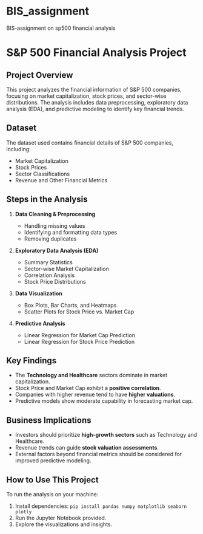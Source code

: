 # BIS_assignment
BIS-assignment on sp500 financial analysis

# S&P 500 Financial Analysis Project

## Project Overview

This project analyzes the financial information of S&P 500 companies, focusing on market capitalization, stock prices, and sector-wise distributions. The analysis includes data preprocessing, exploratory data analysis (EDA), and predictive modeling to identify key financial trends.

## Dataset

The dataset used contains financial details of S&P 500 companies, including:

- Market Capitalization
- Stock Prices
- Sector Classifications
- Revenue and Other Financial Metrics

## Steps in the Analysis

1. **Data Cleaning & Preprocessing**

   - Handling missing values
   - Identifying and formatting data types
   - Removing duplicates

2. **Exploratory Data Analysis (EDA)**

   - Summary Statistics
   - Sector-wise Market Capitalization
   - Correlation Analysis
   - Stock Price Distributions

3. **Data Visualization**

   - Box Plots, Bar Charts, and Heatmaps
   - Scatter Plots for Stock Price vs. Market Cap

4. **Predictive Analysis**

   - Linear Regression for Market Cap Prediction
   - Linear Regression for Stock Price Prediction

## Key Findings

- The **Technology and Healthcare** sectors dominate in market capitalization.
- Stock Price and Market Cap exhibit a **positive correlation**.
- Companies with higher revenue tend to have **higher valuations**.
- Predictive models show moderate capability in forecasting market cap.

## Business Implications

- Investors should prioritize **high-growth sectors** such as Technology and Healthcare.
- Revenue trends can guide **stock valuation assessments**.
- External factors beyond financial metrics should be considered for improved predictive modeling.

## How to Use This Project

To run the analysis on your machine:

1. Install dependencies: `pip install pandas numpy matplotlib seaborn plotly`
2. Run the Jupyter Notebook provided.
3. Explore the visualizations and insights.

